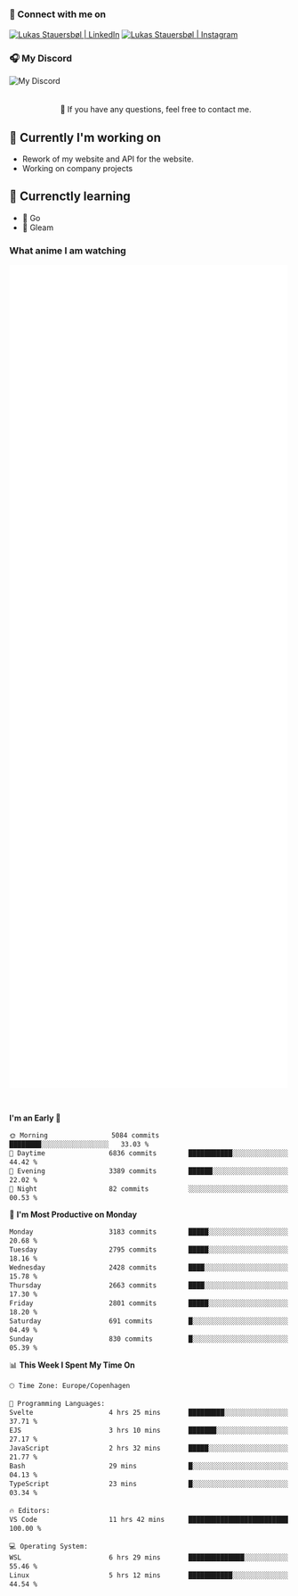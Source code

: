### 🔗 Connect with me on
<a href="https://www.instagram.com/lukas_stauersbol" target="_blank"><img align="center" src="https://raw.githubusercontent.com/stauersbol/stauersbol/main/images/instagram.svg" alt="Lukas Stauersbøl | LinkedIn" width="30px"/></a>
<a href="https://www.linkedin.com/in/lukas-stauersbol/" target="_blank"><img align="center" src="https://raw.githubusercontent.com/stauersbol/stauersbol/main/images/linkedin.svg" alt="Lukas Stauersbøl | Instagram" width="30px"/></a>

<p align="center">
 <h3>🎧 My Discord</h3>
 <img align="left" height="55px" src="https://discord.c99.nl/widget/theme-2/147806323323568128.png" alt="My Discord" />
</p>

<br/>
<br/>
<br/>
💬 If you have any questions, feel free to contact me.

## 🔭 Currently I'm working on
- Rework of my website and API for the website.
- Working on company projects
 
## 🌱 Currenctly learning
- 💙 Go
- 💜 Gleam

### What anime I am watching
<a href="https://anilist.co/user/slashiy/" align="center"><img align="center" width="500px" src="metrics.plugin.personal.anilist.svg" /></a>

<br/>

<!--START_SECTION:waka-->
**I'm an Early 🐤** 

```text
🌞 Morning                5084 commits        ████████░░░░░░░░░░░░░░░░░   33.03 % 
🌆 Daytime                6836 commits        ███████████░░░░░░░░░░░░░░   44.42 % 
🌃 Evening                3389 commits        ██████░░░░░░░░░░░░░░░░░░░   22.02 % 
🌙 Night                  82 commits          ░░░░░░░░░░░░░░░░░░░░░░░░░   00.53 % 
```
📅 **I'm Most Productive on Monday** 

```text
Monday                   3183 commits        █████░░░░░░░░░░░░░░░░░░░░   20.68 % 
Tuesday                  2795 commits        █████░░░░░░░░░░░░░░░░░░░░   18.16 % 
Wednesday                2428 commits        ████░░░░░░░░░░░░░░░░░░░░░   15.78 % 
Thursday                 2663 commits        ████░░░░░░░░░░░░░░░░░░░░░   17.30 % 
Friday                   2801 commits        █████░░░░░░░░░░░░░░░░░░░░   18.20 % 
Saturday                 691 commits         █░░░░░░░░░░░░░░░░░░░░░░░░   04.49 % 
Sunday                   830 commits         █░░░░░░░░░░░░░░░░░░░░░░░░   05.39 % 
```


📊 **This Week I Spent My Time On** 

```text
🕑︎ Time Zone: Europe/Copenhagen

💬 Programming Languages: 
Svelte                   4 hrs 25 mins       █████████░░░░░░░░░░░░░░░░   37.71 % 
EJS                      3 hrs 10 mins       ███████░░░░░░░░░░░░░░░░░░   27.17 % 
JavaScript               2 hrs 32 mins       █████░░░░░░░░░░░░░░░░░░░░   21.77 % 
Bash                     29 mins             █░░░░░░░░░░░░░░░░░░░░░░░░   04.13 % 
TypeScript               23 mins             █░░░░░░░░░░░░░░░░░░░░░░░░   03.34 % 

🔥 Editors: 
VS Code                  11 hrs 42 mins      █████████████████████████   100.00 % 

💻 Operating System: 
WSL                      6 hrs 29 mins       ██████████████░░░░░░░░░░░   55.46 % 
Linux                    5 hrs 12 mins       ███████████░░░░░░░░░░░░░░   44.54 % 
```


<!--END_SECTION:waka-->
